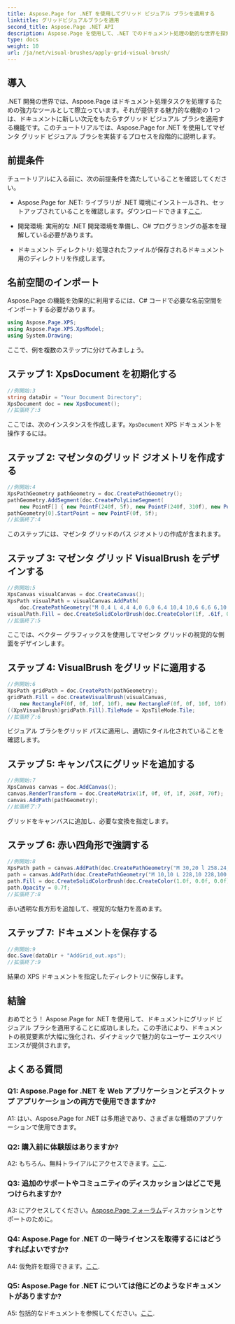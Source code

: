 ```yaml
---
title: Aspose.Page for .NET を使用してグリッド ビジュアル ブラシを適用する
linktitle: グリッドビジュアルブラシを適用
second_title: Aspose.Page .NET API
description: Aspose.Page を使用して、.NET でのドキュメント処理の動的な世界を探索してください。グリッド ビジュアル ブラシを適用して、視覚的に美しいドキュメントを作成する方法を学びます。
type: docs
weight: 10
url: /ja/net/visual-brushes/apply-grid-visual-brush/
---
```

## 導入

.NET 開発の世界では、Aspose.Page はドキュメント処理タスクを処理するための強力なツールとして際立っています。それが提供する魅力的な機能の 1 つは、ドキュメントに新しい次元をもたらすグリッド ビジュアル ブラシを適用する機能です。このチュートリアルでは、Aspose.Page for .NET を使用してマゼンタ グリッド ビジュアル ブラシを実装するプロセスを段階的に説明します。

## 前提条件

チュートリアルに入る前に、次の前提条件を満たしていることを確認してください。

-  Aspose.Page for .NET: ライブラリが .NET 環境にインストールされ、セットアップされていることを確認します。ダウンロードできます[ここ](https://releases.aspose.com/page/net/).

- 開発環境: 実用的な .NET 開発環境を準備し、C# プログラミングの基本を理解している必要があります。

- ドキュメント ディレクトリ: 処理されたファイルが保存されるドキュメント用のディレクトリを作成します。

## 名前空間のインポート

Aspose.Page の機能を効果的に利用するには、C# コードで必要な名前空間をインポートする必要があります。

```csharp
using Aspose.Page.XPS;
using Aspose.Page.XPS.XpsModel;
using System.Drawing;
```

ここで、例を複数のステップに分けてみましょう。

## ステップ 1: XpsDocument を初期化する

```csharp
//例開始:3
string dataDir = "Your Document Directory";
XpsDocument doc = new XpsDocument();
//拡張終了:3
```

ここでは、次のインスタンスを作成します。`XpsDocument` XPS ドキュメントを操作するには。

## ステップ 2: マゼンタのグリッド ジオメトリを作成する

```csharp
//例開始:4
XpsPathGeometry pathGeometry = doc.CreatePathGeometry();
pathGeometry.AddSegment(doc.CreatePolyLineSegment(
    new PointF[] { new PointF(240f, 5f), new PointF(240f, 310f), new PointF(0f, 310f) }));
pathGeometry[0].StartPoint = new PointF(0f, 5f);
//拡張終了:4
```

このステップには、マゼンタ グリッドのパス ジオメトリの作成が含まれます。

## ステップ 3: マゼンタ グリッド VisualBrush をデザインする

```csharp
//例開始:5
XpsCanvas visualCanvas = doc.CreateCanvas();
XpsPath visualPath = visualCanvas.AddPath(
    doc.CreatePathGeometry("M 0,4 L 4,4 4,0 6,0 6,4 10,4 10,6 6,6 6,10 4,10 4,6 0,6 Z"));
visualPath.Fill = doc.CreateSolidColorBrush(doc.CreateColor(1f, .61f, 0.1f, 0.61f));
//拡張終了:5
```

ここでは、ベクター グラフィックスを使用してマゼンタ グリッドの視覚的な側面をデザインします。

## ステップ 4: VisualBrush をグリッドに適用する

```csharp
//例開始:6
XpsPath gridPath = doc.CreatePath(pathGeometry);
gridPath.Fill = doc.CreateVisualBrush(visualCanvas,
    new RectangleF(0f, 0f, 10f, 10f), new RectangleF(0f, 0f, 10f, 10f));
((XpsVisualBrush)gridPath.Fill).TileMode = XpsTileMode.Tile;
//拡張終了:6
```

ビジュアル ブラシをグリッド パスに適用し、適切にタイル化されていることを確認します。

## ステップ 5: キャンバスにグリッドを追加する

```csharp
//例開始:7
XpsCanvas canvas = doc.AddCanvas();
canvas.RenderTransform = doc.CreateMatrix(1f, 0f, 0f, 1f, 268f, 70f);
canvas.AddPath(pathGeometry);
//拡張終了:7
```

グリッドをキャンバスに追加し、必要な変換を指定します。

## ステップ 6: 赤い四角形で強調する

```csharp
//例開始:8
XpsPath path = canvas.AddPath(doc.CreatePathGeometry("M 30,20 l 258.24,0 0,56.64 -258.24,0 Z"));
path = canvas.AddPath(doc.CreatePathGeometry("M 10,10 L 228,10 228,100 10,100"));
path.Fill = doc.CreateSolidColorBrush(doc.CreateColor(1.0f, 0.0f, 0.0f));
path.Opacity = 0.7f;
//拡張終了:8
```

赤い透明な長方形を追加して、視覚的な魅力を高めます。

## ステップ 7: ドキュメントを保存する

```csharp
//例開始:9
doc.Save(dataDir + "AddGrid_out.xps");
//拡張終了:9
```

結果の XPS ドキュメントを指定したディレクトリに保存します。

## 結論

おめでとう！ Aspose.Page for .NET を使用して、ドキュメントにグリッド ビジュアル ブラシを適用することに成功しました。この手法により、ドキュメントの視覚要素が大幅に強化され、ダイナミックで魅力的なユーザー エクスペリエンスが提供されます。

## よくある質問

### Q1: Aspose.Page for .NET を Web アプリケーションとデスクトップ アプリケーションの両方で使用できますか?

A1: はい、Aspose.Page for .NET は多用途であり、さまざまな種類のアプリケーションで使用できます。

### Q2: 購入前に体験版はありますか?

 A2: もちろん、無料トライアルにアクセスできます。[ここ](https://releases.aspose.com/).

### Q3: 追加のサポートやコミュニティのディスカッションはどこで見つけられますか?

 A3: にアクセスしてください。[Aspose.Page フォーラム](https://forum.aspose.com/c/page/39)ディスカッションとサポートのために。

### Q4: Aspose.Page for .NET の一時ライセンスを取得するにはどうすればよいですか?

 A4: 仮免許を取得できます。[ここ](https://purchase.aspose.com/temporary-license/).

### Q5: Aspose.Page for .NET については他にどのようなドキュメントがありますか?

 A5: 包括的なドキュメントを参照してください。[ここ](https://reference.aspose.com/page/net/).